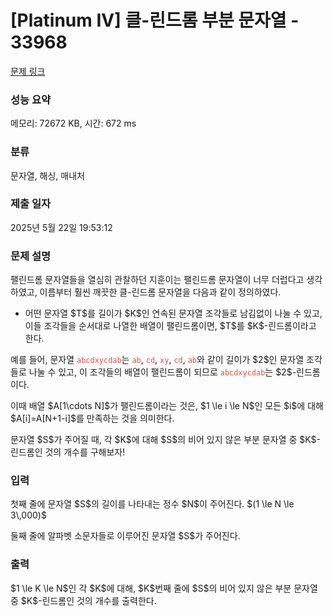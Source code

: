 # [Platinum IV] 클-린드롬 부분 문자열 - 33968 

[문제 링크](https://www.acmicpc.net/problem/33968) 

### 성능 요약

메모리: 72672 KB, 시간: 672 ms

### 분류

문자열, 해싱, 매내처

### 제출 일자

2025년 5월 22일 19:53:12

### 문제 설명

<p>팰린드롬 문자열들을 열심히 관찰하던 지훈이는 팰린드롬 문자열이 너무 더럽다고 생각하였고, 이름부터 훨씬 깨끗한 클-린드롬 문자열을 다음과 같이 정의하였다.</p>

<ul>
	<li>어떤 문자열 $T$를 길이가 $K$인 연속된 문자열 조각들로 남김없이 나눌 수 있고, 이들 조각들을 순서대로 나열한 배열이 팰린드롬이면, $T$를 $K$-린드롬이라고 한다.</li>
</ul>

<p>예를 들어, 문자열 <code><span style="color:#e74c3c;">abcdxycdab</span></code>는 <code><span style="color:#e74c3c;">ab</span></code>, <code><span style="color:#e74c3c;">cd</span></code>, <code><span style="color:#e74c3c;">xy</span></code>, <code><span style="color:#e74c3c;">cd</span></code>, <code><span style="color:#e74c3c;">ab</span></code>와 같이 길이가 $2$인 문자열 조각들로 나눌 수 있고, 이 조각들의 배열이 팰린드롬이 되므로 <code><span style="color:#e74c3c;">abcdxycdab</span></code>는 $2$-린드롬이다.</p>

<p>이때 배열 $A[1\cdots N]$가 팰린드롬이라는 것은, $1 \le i \le N$인 모든 $i$에 대해 $A[i]=A[N+1-i]$를 만족하는 것을 의미한다.</p>

<p>문자열 $S$가 주어질 때, 각 $K$에 대해 $S$의 비어 있지 않은 부분 문자열 중 $K$-린드롬인 것의 개수를 구해보자!</p>

### 입력 

 <p>첫째 줄에 문자열 $S$의 길이를 나타내는 정수 $N$이 주어진다. $(1 \le N \le 3\,000)$</p>

<p>둘째 줄에 알파벳 소문자들로 이루어진 문자열 $S$가 주어진다.</p>

### 출력 

 <p>$1 \le K \le N$인 각 $K$에 대해, $K$번째 줄에 $S$의 비어 있지 않은 부분 문자열 중 $K$-린드롬인 것의 개수를 출력한다.</p>

